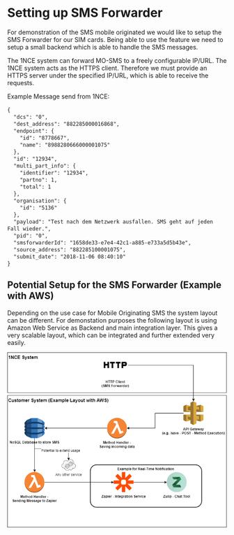 # Setting up SMS Forwarder

For demonstration of the SMS mobile originated we would like to setup the SMS Forwarder for our SIM cards.
Being able to use the feature we need to setup a small backend which is able to handle the SMS messages. 

The 1NCE system can forward MO-SMS to a freely configurable IP/URL. The 1NCE system acts as the HTTPS client. Therefore we must provide an HTTPS server under the specified IP/URL, which is able to receive the requests. 

Example Message send from 1NCE:
```
{
  "dcs": "0",
  "dest_address": "882285000016868",
  "endpoint": {
    "id": "8778667",
    "name": "8988280666000001075"
  },
  "id": "12934",
  "multi_part_info": {
    "identifier": "12934",
    "partno": 1,
    "total": 1
  },
  "organisation": {
    "id": "5136"
  },
  "payload": "Test nach dem Netzwerk ausfallen. SMS geht auf jeden Fall wieder.",
  "pid": "0",
  "smsforwarderId": "1658de33-e7e4-42c1-a885-e733a5d5b43e",
  "source_address": "882285100001075",
  "submit_date": "2018-11-06 08:40:10"
}
```
## Potential Setup for the SMS Forwarder (Example with AWS)

Depending on the use case for Mobile Originating SMS the system layout can be different. For demonstation purposes the following layout is using Amazon Web Service as Backend and main integration layer. This gives a very scalable layout, which can be integrated and further extended very easily. 

![SMS Forwarder Architecture](images/sms-forwarder-setup.png)